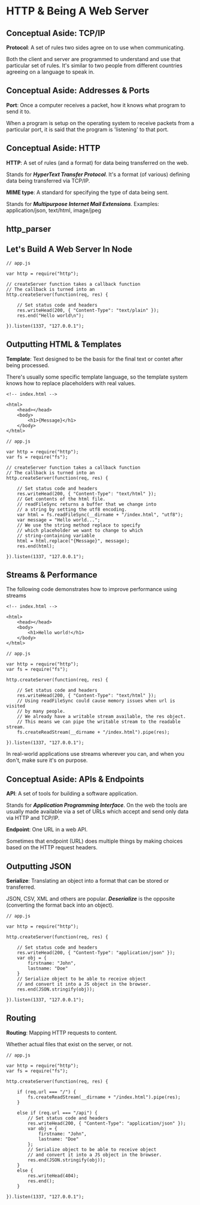 # HTTP & Being A Web Server

## Conceptual Aside: TCP/IP

**Protocol**: A set of rules two sides agree on to use when communicating.

Both the client and server are programmed to understand and use that particular set of rules. It's similar to two people from different countries agreeing on a language to speak in.

## Conceptual Aside: Addresses & Ports

**Port**: Once a computer receives a packet, how it knows what program to send it to.

When a program is setup on the operating system to receive packets from a particular port, it is said that the program is 'listening' to that port.

## Conceptual Aside: HTTP

**HTTP**: A set of rules (and a format) for data being transferred on the web.

Stands for ***HyperText Transfer Protocol***. It's a format (of various) defining data being transferred via TCP/IP.

**MIME type**: A standard for specifying the type of data being sent.

Stands for ***Multipurpose Internet Mail Extensions***.
Examples: application/json, text/html, image/jpeg

## http_parser

## Let's Build A Web Server In Node

```
// app.js

var http = require("http");

// createServer function takes a callback function
// The callback is turned into an
http.createServer(function(req, res) {
    
    // Set status code and headers
    res.writeHead(200, { "Content-Type": "text/plain" });
    res.end("Hello world\n");

}).listen(1337, "127.0.0.1");
```

## Outputting HTML & Templates

**Template**: Text designed to be the basis for the final text or contet after being processed.

There's usually some specific template language, so the template system knows how to replace placeholders with real values.

```
<!-- index.html -->

<html>
    <head></head>
    <body>
        <h1>{Message}</h1>
    </body>
</html>
```

```
// app.js

var http = require("http");
var fs = require("fs");

// createServer function takes a callback function
// The callback is turned into an
http.createServer(function(req, res) {
    
    // Set status code and headers
    res.writeHead(200, { "Content-Type": "text/html" });
    // Get contents of the html file.
    // readFileSync returns a buffer that we change into
    // a string by setting the utf8 encoding.
    var html = fs.readFileSync(__dirname + "/index.html", "utf8");
    var message = "Hello world...";
    // We use the string method replace to specify
    // which placeholder we want to change to which
    // string-containing variable
    html = html.replace("{Message}", message);
    res.end(html);

}).listen(1337, "127.0.0.1");
```

## Streams & Performance

The following code demonstrates how to improve performance using streams

```
<!-- index.html -->

<html>
    <head></head>
    <body>
        <h1>Hello world!</h1>
    </body>
</html>
```

```
// app.js

var http = require("http");
var fs = require("fs");

http.createServer(function(req, res) {
    
    // Set status code and headers
    res.writeHead(200, { "Content-Type": "text/html" });
    // Using readFileSync could cause memory issues when url is visited
    // by many people.
    // We already have a writable stream available, the res object.
    // This means we can pipe the writable stream to the readable stream.
    fs.createReadStream(__dirname + "/index.html").pipe(res);

}).listen(1337, "127.0.0.1");
```
In real-world applications use streams wherever you can, and when you don't, make sure it's on purpose.

## Conceptual Aside: APIs & Endpoints

**API**: A set of tools for building a software application.

Stands for ***Application Programming Interface***. On the web the tools are usually made available via a set of URLs which accept and send only data via HTTP and TCP/IP.

**Endpoint**: One URL in a web API.

Sometimes that endpoint (URL) does multiple things by making choices based on the HTTP request headers.

## Outputting JSON

**Serialize**: Translating an object into a format that can be stored or transferred.

JSON, CSV, XML and others are popular. ***Deserialize*** is the opposite (converting the format back into an object).

```
// app.js

var http = require("http");

http.createServer(function(req, res) {
    
    // Set status code and headers
    res.writeHead(200, { "Content-Type": "application/json" });
    var obj = {
        firstname: "John",
        lastname: "Doe"
    }
    // Serialize object to be able to receive object
    // and convert it into a JS object in the browser.
    res.end(JSON.stringify(obj));

}).listen(1337, "127.0.0.1");
```

## Routing

**Routing**: Mapping HTTP requests to content.

Whether actual files that exist on the server, or not.

```
// app.js

var http = require("http");
var fs = require("fs");

http.createServer(function(req, res) {

    if (req.url === "/") {
        fs.createReadStream(__dirname + "/index.html").pipe(res);
    }

    else if (req.url === "/api") {
        // Set status code and headers
        res.writeHead(200, { "Content-Type": "application/json" });
        var obj = {
            firstname: "John",
            lastname: "Doe"
        };
        // Serialize object to be able to receive object
        // and convert it into a JS object in the browser.
        res.end(JSON.stringify(obj));
    }
    else {
        res.writeHead(404);
        res.end();    
    }
    
}).listen(1337, "127.0.0.1");
```